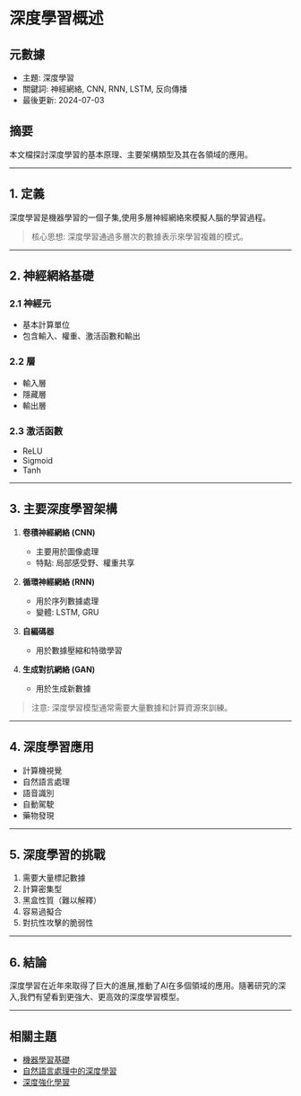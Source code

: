 # 深度學習概述

## 元數據
- 主題: 深度學習
- 關鍵詞: 神經網絡, CNN, RNN, LSTM, 反向傳播
- 最後更新: 2024-07-03

## 摘要
本文檔探討深度學習的基本原理、主要架構類型及其在各領域的應用。

---

## 1. 定義

深度學習是機器學習的一個子集,使用多層神經網絡來模擬人腦的學習過程。

> 核心思想: 深度學習通過多層次的數據表示來學習複雜的模式。

---

## 2. 神經網絡基礎

### 2.1 神經元
- 基本計算單位
- 包含輸入、權重、激活函數和輸出

### 2.2 層
- 輸入層
- 隱藏層
- 輸出層

### 2.3 激活函數
- ReLU
- Sigmoid
- Tanh

---

## 3. 主要深度學習架構

1. **卷積神經網絡 (CNN)**
   - 主要用於圖像處理
   - 特點: 局部感受野、權重共享

2. **循環神經網絡 (RNN)**
   - 用於序列數據處理
   - 變體: LSTM, GRU

3. **自編碼器**
   - 用於數據壓縮和特徵學習

4. **生成對抗網絡 (GAN)**
   - 用於生成新數據

> 注意: 深度學習模型通常需要大量數據和計算資源來訓練。

---

## 4. 深度學習應用

- 計算機視覺
- 自然語言處理
- 語音識別
- 自動駕駛
- 藥物發現

---

## 5. 深度學習的挑戰

1. 需要大量標記數據
2. 計算密集型
3. 黑盒性質（難以解釋）
4. 容易過擬合
5. 對抗性攻擊的脆弱性

---

## 6. 結論

深度學習在近年來取得了巨大的進展,推動了AI在多個領域的應用。隨著研究的深入,我們有望看到更強大、更高效的深度學習模型。

---

## 相關主題
- [機器學習基礎](#)
- [自然語言處理中的深度學習](#)
- [深度強化學習](#)